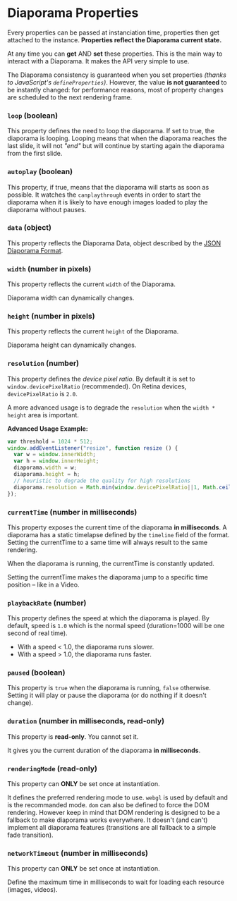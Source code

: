 Diaporama Properties
====================

Every properties can be passed at instanciation time, properties then get attached to the instance. **Properties reflect the Diaporama current state.**

At any time you can **get** AND **set** these properties.
This is the main way to interact with a Diaporama. It makes the API very simple to use.

The Diaporama consistency is guaranteed when you set properties *(thanks to JavaScript's `defineProperties`)*.
However, the value **is not guaranteed** to be instantly changed: for performance reasons, most of property changes are scheduled to the next rendering frame.


### `loop` (boolean)

This property defines the need to loop the diaporama. If set to true, the diaporama is looping.
Looping means that when the diaporama reaches the last slide,
it will not *"end"* but will continue by starting again the diaporama from the first slide.

### `autoplay` (boolean)

This property, if true, means that the diaporama will starts as soon as possible.
It watches the `canplaythrough` events in order to start the diaporama when it is likely
to have enough images loaded to play the diaporama without pauses.

### `data` (object)

This property reflects the Diaporama Data, object described by the [JSON Diaporama Format](docs/format.md).

### `width` (number in pixels)

This property reflects the current `width` of the Diaporama.

Diaporama width can dynamically changes.

### `height` (number in pixels)

This property reflects the current `height` of the Diaporama.

Diaporama height can dynamically changes.

### `resolution` (number)

This property defines the *device pixel ratio*.
By default it is set to `window.devicePixelRatio` (recommended).
On Retina devices, `devicePixelRatio` is `2.0`.

A more advanced usage is to degrade the `resolution` when the `width * height` area is important.

**Advanced Usage Example:**
```javascript
var threshold = 1024 * 512;
window.addEventListener("resize", function resize () {
  var w = window.innerWidth;
  var h = window.innerHeight;
  diaporama.width = w;
  diaporama.height = h;
  // heuristic to degrade the quality for high resolutions
  diaporama.resolution = Math.min(window.devicePixelRatio||1, Math.ceil((threshold) / (w * h)));
});
```

### `currentTime` (number in milliseconds)

This property exposes the current time of the diaporama **in milliseconds**.
A diaporama has a static timelapse defined by the `timeline` field of the format.
Setting the currentTime to a same time will always result to the same rendering.

When the diaporama is running, the currentTime is constantly updated.

Setting the currentTime makes the diaporama jump to a specific time position – like in a Video.

### `playbackRate` (number)

This property defines the speed at which the diaporama is played.
By default, speed is `1.0` which is the normal speed
(duration=1000 will be one second of real time).

- With a speed < 1.0, the diaporama runs slower.
- With a speed > 1.0, the diaporama runs faster.

### `paused` (boolean)

This property is `true` when the diaporama is running, `false` otherwise.
Setting it will play or pause the diaporama (or do nothing if it doesn't change).

### `duration` (number in milliseconds, read-only)

This property is **read-only**. You cannot set it.

It gives you the current duration of the diaporama **in milliseconds**.

### `renderingMode` (read-only)

This property can **ONLY** be set once at instantiation.

It defines the preferred rendering mode to use.
`webgl` is used by default and is the recommanded mode.
`dom` can also be defined to force the DOM rendering.
However keep in mind that DOM rendering is designed to be a fallback to make
diaporama works everywhere. It doesn't (and can't) implement all diaporama features
(transitions are all fallback to a simple fade transition).

### `networkTimeout` (number in milliseconds)

This property can **ONLY** be set once at instantiation.

Define the maximum time in milliseconds to wait for loading each resource (images, videos).
